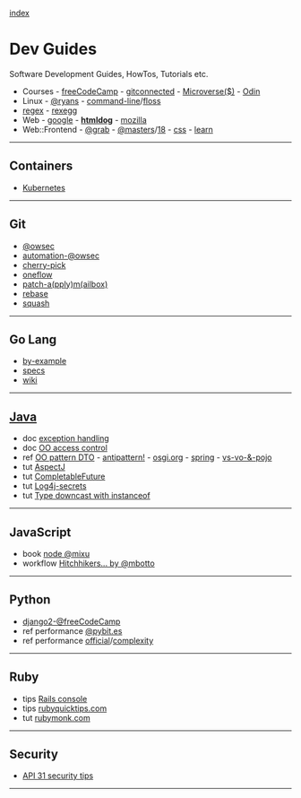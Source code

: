 [index](README.md#links)

# Dev Guides

Software Development Guides, HowTos, Tutorials etc.

* Courses - [freeCodeCamp](https://www.freecodecamp.org/) - [gitconnected](https://gitconnected.com/learn/) - [Microverse($)](https://www.microverse.org/) - [Odin](https://www.theodinproject.com/)
* Linux - [@ryans](https://ryanstutorials.net/) - [command-line](https://github.com/jlevy/the-art-of-command-line)/[floss](http://write.flossmanuals.net/command-line/introduction/)
* [regex](https://www.regular-expressions.info/) - [rexegg](http://www.rexegg.com/)
* Web - [google](https://developers.google.com/web/) - **[htmldog](https://www.htmldog.com/)** - [mozilla](https://developer.mozilla.org/docs/Web)
* Web::Frontend - [@grab](https://github.com/grab/front-end-guide) - [@masters](https://frontendmasters.com/books/front-end-handbook/2019/)/[18](https://frontendmasters.com/books/front-end-handbook/2018/) - [css](http://csstutorial.org/) - [learn](http://learnlayout.com)

---

## Containers

* [Kubernetes](https://auth0.com/blog/kubernetes-tutorial-step-by-step-introduction-to-basic-concepts/)

---

## Git

* [@owsec](https://www.onwebsecurity.com/tag/git.html)
* [automation-@owsec](https://www.onwebsecurity.com/configuration/automating-repetitive-git-setup-tasks.html)
* [cherry-pick](https://mijingo.com/blog/using-git-cherry-pick)
* [oneflow](http://endoflineblog.com/oneflow-a-git-branching-model-and-workflow)
* [patch-a(pply)m(ailbox)](https://mijingo.com/blog/creating-and-applying-patch-files-in-git)
* [rebase](https://www.atlassian.com/git/tutorials/rewriting-history/git-rebase)
* [squash](https://driggl.com/blog/a/how-squashing-commits-can-improve-your-git-workflow)

---

## Go Lang

* [by-example](https://gobyexample.com)
* [specs](https://golang.org/ref/spec)
* [wiki](https://github.com/golang/go/wiki)

---

## [Java](https://www.javaguides.net/)

* doc [exception handling](https://docs.oracle.com/javase/tutorial/essential/exceptions/runtime.html)
* doc [OO access control](https://docs.oracle.com/javase/tutorial/java/javaOO/accesscontrol.html)
* ref [OO pattern DTO](https://www.javaguides.net/2018/08/data-transfer-object-design-pattern-in-java.html) - [antipattern!](https://www.yegor256.com/2016/07/06/data-transfer-object.html) - [osgi.org](https://enroute.osgi.org/FAQ/420-dtos.html) - [spring](https://www.baeldung.com/entity-to-and-from-dto-for-a-java-spring-application) - [vs-vo-&-pojo](https://stackoverflow.com/questions/1612334/difference-between-dto-vo-pojo-javabeans)
* tut [AspectJ](https://www.baeldung.com/aspectj)
* tut [CompletableFuture](https://www.baeldung.com/java-completablefuture)
* tut [Log4j-secrets](https://www.alibabacloud.com/blog/exploring-the-secrets-of-java-logs-log4j-2-log-system_594821)
* tut [Type downcast with instanceof](https://www.javatpoint.com/downcasting-with-instanceof-operator)

---

## JavaScript

* book [node @mixu](http://book.mixu.net/node/)
* workflow [Hitchhikers... by @mbotto](https://marcobotto.com/blog/the-hitchhikers-guide-to-the-modern-front-end-development-workflow/)

---

## Python

* [django2-@freeCodeCamp](https://www.youtube.com/watch?v=YZvRrldjf1Y)
* ref performance [@pybit.es](https://pybit.es/faster-python.html)
* ref performance [official](https://wiki.python.org/moin/PythonSpeed/PerformanceTips)/[complexity](https://wiki.python.org/moin/TimeComplexity)

---

## Ruby

* tips [Rails console](https://pragmaticstudio.com/tutorials/rails-console-shortcuts-tips-tricks)
* tips [rubyquicktips.com](http://rubyquicktips.com/)
* tut [rubymonk.com](https://rubymonk.com/)

---

## Security

* [API 31 security tips](https://www.freecodecamp.org/news/31-api-security-tips/)

---
